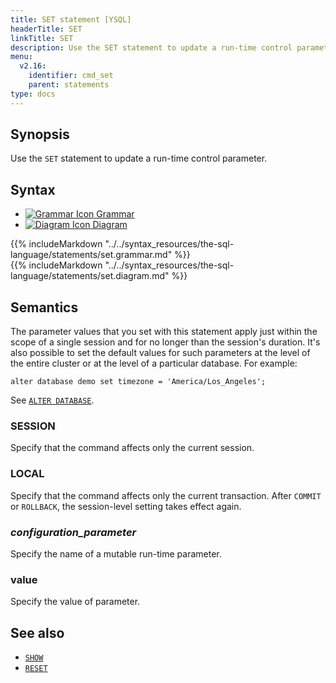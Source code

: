 ```yaml
---
title: SET statement [YSQL]
headerTitle: SET
linkTitle: SET
description: Use the SET statement to update a run-time control parameter.
menu:
  v2.16:
    identifier: cmd_set
    parent: statements
type: docs
---
```


## Synopsis

Use the `SET` statement to update a run-time control parameter.

## Syntax

<ul class="nav nav-tabs nav-tabs-yb">
  <li >
    <a href="#grammar" class="nav-link active" id="grammar-tab" data-toggle="tab" role="tab" aria-controls="grammar" aria-selected="true">
      <img src="/icons/file-lines.svg" alt="Grammar Icon">
      Grammar
    </a>
  </li>
  <li>
    <a href="#diagram" class="nav-link" id="diagram-tab" data-toggle="tab" role="tab" aria-controls="diagram" aria-selected="false">
      <img src="/icons/diagram.svg" alt="Diagram Icon">
      Diagram
    </a>
  </li>
</ul>

<div class="tab-content">
  <div id="grammar" class="tab-pane fade show active" role="tabpanel" aria-labelledby="grammar-tab">
  {{% includeMarkdown "../../syntax_resources/the-sql-language/statements/set.grammar.md" %}}
  </div>
  <div id="diagram" class="tab-pane fade" role="tabpanel" aria-labelledby="diagram-tab">
  {{% includeMarkdown "../../syntax_resources/the-sql-language/statements/set.diagram.md" %}}
  </div>
</div>

## Semantics

The parameter values that you set with this statement apply just within the scope of a single session and for no longer than the session's duration. It's also possible to set the default values for such parameters at the level of the entire cluster or at the level of a particular database. For example:

```plpgsql
alter database demo set timezone = 'America/Los_Angeles';
```

See [`ALTER DATABASE`](../ddl_alter_db/).

### SESSION

Specify that the command affects only the current session.

### LOCAL

Specify that the command affects only the current transaction. After `COMMIT` or `ROLLBACK`, the session-level setting takes effect again.

### *configuration_parameter*

Specify the name of a mutable run-time parameter.

### value

Specify the value of parameter.

## See also

- [`SHOW`](../cmd_show)
- [`RESET`](../cmd_reset)
